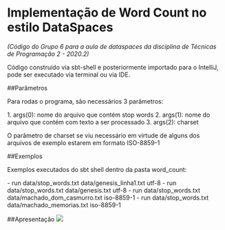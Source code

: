 # Implementação de Word Count no estilo DataSpaces
*(Código do Grupo 6 para a aula de dataspaces da disciplina de Técnicas de Programação 2 - 2020.2)*
<p>Código construído via sbt-shell e posteriormente importado para o IntelliJ, pode ser executado via terminal ou via IDE.</p>

##Parâmetros
<p>Para rodas o programa, são necessários 3 parâmetros:</p>
1. args(0): nome do arquivo que contém stop words
2. args(1): nome do arquivo que contém com texto a ser processado
3. args(2): charset

<p>O parâmetro de charset se viu necessário em virtude de alguns dos arquivos de exemplo estarem em formato ISO-8859-1</p>

##Exemplos
<p>Exemplos executados do sbt shell dentro da pasta word_count:</p>
- run data/stop_words.txt data/genesis_linha1.txt utf-8
- run data/stop_words.txt data/genesis.txt utf-8
- run data/stop_words.txt data/machado_dom_casmurro.txt iso-8859-1
- run data/stop_words.txt data/machado_memorias.txt iso-8859-1

##Apresentação
![](https://onedrive.live.com/view.aspx?resid=1221CCC649E22A70!8763&ithint=file%2Cpptx&authkey=!AIOvWdITGT2RTgc)
